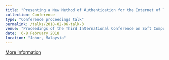 ```yaml
---
title: "Presenting a New Method of Authentication for the Internet of Things based on RFID"
collection: Conference
type: "Conference proceedings talk"
permalink: /talks/2018-02-06-talk-3
venue: "Proceedings of the Third International Conference on Soft Computing and Data Mining (SCDM 2018)"
date:  6-8 February 2018
location: "Johor, Malaysia"
---
```

[More Information](http://scdm.uthm.edu.my/scdm2018/images/parallel-Session/Parallel-Session-SCDM2018-11022018.pdf)

